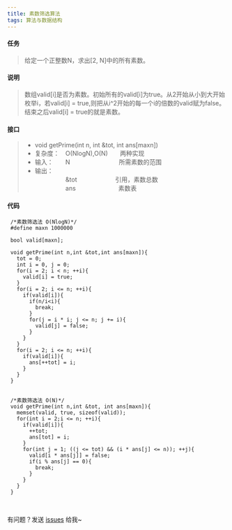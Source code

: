 ```yaml
---
title: 素数筛选算法
tags: 算法与数据结构
---
```


#### 任务
> 给定一个正整数N，求出[2, N]中的所有素数。

#### 说明
> 数组valid[i]是否为素数。初始所有的valid[i]为true。从2开始从小到大开始枚举i，若valid[i] = true,则把从i^2开始的每一个i的倍数的valid赋为false。结束之后valid[i] = true的就是素数。

#### 接口
> * void getPrime(int n, int &tot, int ans[maxn])
> * 复杂度：　O(NlogN),O(N)　　两种实现
> * 输入：　　N　　　　　　　　所需素数的范围
> * 输出：   
>　　　　　&tot  　　　　　　引用，素数总数　   
> 　　　　　ans　　　　　　　素数表

#### 代码

```
 /*素数筛选法 O(NlogN)*/
 #define maxn 1000000

 bool valid[maxn];

 void getPrime(int n,int &tot,int ans[maxn]){
   tot = 0;
   int i = 0, j = 0;
   for(i = 2; i < n; ++i){
     valid[i] = true;
   }
   for(i = 2; i <= n; ++i){
     if(valid[i]){
       if(n/i<i){
         break;
       }
       for(j = i * i; j <= n; j += i){
         valid[j] = false;
       }
     }
   }
   for(i = 2; i <= n; ++i){
     if(valid[i]){
       ans[++tot] = i;
     }
   }
 }


 /*素数筛选法 O(N)*/
 void getPrime(int n,int &tot, int ans[maxn]){
   memset(valid, true, sizeof(valid));
   for(int i = 2;i <= n; ++i){
     if(valid[i]){
       ++tot;
       ans[tot] = i;
     }
     for(int j = 1; ((j <= tot) && (i * ans[j] <= n)); ++j){
       valid[i * ans[j]] = false;
       if(i % ans[j] == 0){
         break;
       }
     }
   }
 }
```

<br>

有问题？发送 [issues](https://syt-honey.github.io/about/) 给我~
